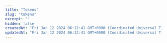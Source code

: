 ```yaml
---
title: "Tokens"
slug: "tokens"
excerpt: ""
hidden: false
createdAt: "Fri Jan 12 2024 06:12:41 GMT+0000 (Coordinated Universal Time)"
updatedAt: "Fri Jan 12 2024 06:12:41 GMT+0000 (Coordinated Universal Time)"
---
```

